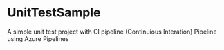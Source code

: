# UnitTestSample
A simple unit test project with CI pipeline (Continuious Interation) Pipeline using Azure Pipelines
